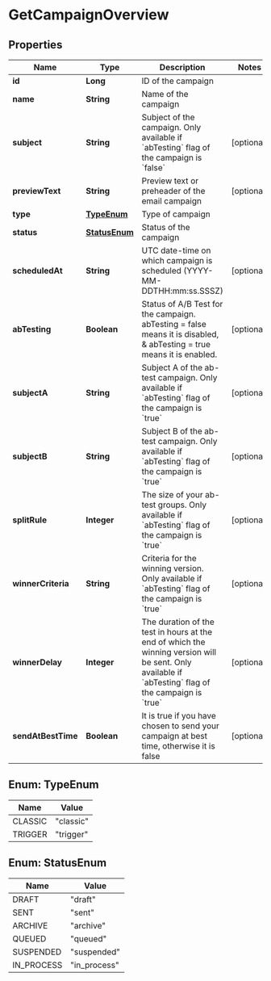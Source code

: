 
# GetCampaignOverview

## Properties
Name | Type | Description | Notes
------------ | ------------- | ------------- | -------------
**id** | **Long** | ID of the campaign | 
**name** | **String** | Name of the campaign | 
**subject** | **String** | Subject of the campaign. Only available if &#x60;abTesting&#x60; flag of the campaign is &#x60;false&#x60; |  [optional]
**previewText** | **String** | Preview text or preheader of the email campaign |  [optional]
**type** | [**TypeEnum**](#TypeEnum) | Type of campaign | 
**status** | [**StatusEnum**](#StatusEnum) | Status of the campaign | 
**scheduledAt** | **String** | UTC date-time on which campaign is scheduled (YYYY-MM-DDTHH:mm:ss.SSSZ) |  [optional]
**abTesting** | **Boolean** | Status of A/B Test for the campaign. abTesting &#x3D; false means it is disabled, &amp; abTesting &#x3D; true means it is enabled. |  [optional]
**subjectA** | **String** | Subject A of the ab-test campaign. Only available if &#x60;abTesting&#x60; flag of the campaign is &#x60;true&#x60; |  [optional]
**subjectB** | **String** | Subject B of the ab-test campaign. Only available if &#x60;abTesting&#x60; flag of the campaign is &#x60;true&#x60; |  [optional]
**splitRule** | **Integer** | The size of your ab-test groups. Only available if &#x60;abTesting&#x60; flag of the campaign is &#x60;true&#x60; |  [optional]
**winnerCriteria** | **String** | Criteria for the winning version. Only available if &#x60;abTesting&#x60; flag of the campaign is &#x60;true&#x60; |  [optional]
**winnerDelay** | **Integer** | The duration of the test in hours at the end of which the winning version will be sent. Only available if &#x60;abTesting&#x60; flag of the campaign is &#x60;true&#x60; |  [optional]
**sendAtBestTime** | **Boolean** | It is true if you have chosen to send your campaign at best time, otherwise it is false |  [optional]


<a name="TypeEnum"></a>
## Enum: TypeEnum
Name | Value
---- | -----
CLASSIC | &quot;classic&quot;
TRIGGER | &quot;trigger&quot;


<a name="StatusEnum"></a>
## Enum: StatusEnum
Name | Value
---- | -----
DRAFT | &quot;draft&quot;
SENT | &quot;sent&quot;
ARCHIVE | &quot;archive&quot;
QUEUED | &quot;queued&quot;
SUSPENDED | &quot;suspended&quot;
IN_PROCESS | &quot;in_process&quot;



